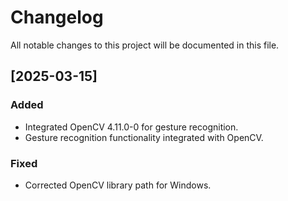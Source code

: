 # Changelog

All notable changes to this project will be documented in this file.
  
## [2025-03-15]

### Added
- Integrated OpenCV 4.11.0-0 for gesture recognition.
- Gesture recognition functionality integrated with OpenCV.
  
### Fixed
- Corrected OpenCV library path for Windows.
